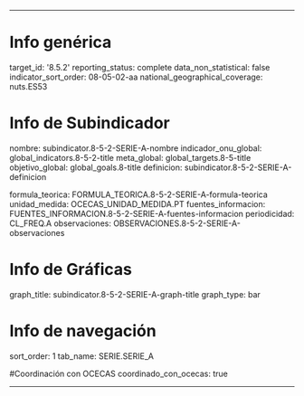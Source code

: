 ---

# Info genérica
target_id: '8.5.2'
reporting_status: complete
data_non_statistical: false
indicator_sort_order: 08-05-02-aa
national_geographical_coverage: nuts.ES53

# Info de Subindicador
nombre: subindicator.8-5-2-SERIE-A-nombre
indicador_onu_global: global_indicators.8-5-2-title
meta_global: global_targets.8-5-title
objetivo_global: global_goals.8-title
definicion: subindicator.8-5-2-SERIE-A-definicion

formula_teorica: FORMULA_TEORICA.8-5-2-SERIE-A-formula-teorica
unidad_medida: OCECAS_UNIDAD_MEDIDA.PT
fuentes_informacion: FUENTES_INFORMACION.8-5-2-SERIE-A-fuentes-informacion
periodicidad: CL_FREQ.A
observaciones: OBSERVACIONES.8-5-2-SERIE-A-observaciones
# Info de Gráficas
graph_title: subindicator.8-5-2-SERIE-A-graph-title
graph_type: bar

# Info de navegación
sort_order: 1
tab_name: SERIE.SERIE_A

#Coordinación con OCECAS
coordinado_con_ocecas: true

---